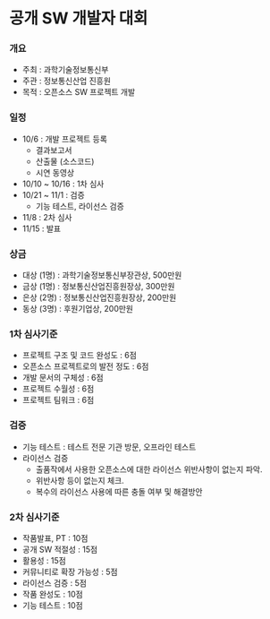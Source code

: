# 공개 SW 개발자 대회

### 개요
* 주최 : 과학기술정보통신부
* 주관 : 정보통신산업 진흥원
* 목적 : 오픈소스 SW 프로젝트 개발

### 일정
* 10/6 : 개발 프로젝트 등록
  + 결과보고서
  + 산출물 (소스코드)
  + 시연 동영상
* 10/10 ~ 10/16 : 1차 심사
* 10/21 ~ 11/1 : 검증
  + 기능 테스트, 라이선스 검증
* 11/8 : 2차 심사
* 11/15 : 발표

### 상금
* 대상 (1명) : 과학기술정보통신부장관상, 500만원
* 금상 (1명) : 정보통신산업진흥원장상, 300만원
* 은상 (2명) : 정보통신산업진흥원장상, 200만원
* 동상 (3명) : 후원기업상, 200만원

### 1차 심사기준
* 프로젝트 구조 및 코드 완성도 : 6점
* 오픈소스 프로젝트로의 발전 정도 : 6점
* 개발 문서의 구체성 : 6점
* 프로젝트 수월성 : 6점
* 프로젝트 팀워크 : 6점

### 검증
* 기능 테스트 : 테스트 전문 기관 방문, 오프라인 테스트
* 라이선스 검증
  + 출품작에서 사용한 오픈소스에 대한 라이선스 위반사항이 없는지 파악.
  + 위반사항 등이 없는지 체크.
  + 복수의 라이선스 사용에 따른 충돌 여부 및 해결방안
  
### 2차 심사기준
* 작품발표, PT : 10점
* 공개 SW 적절성 : 15점
* 활용성 : 15점
* 커뮤니티로 확장 가능성 : 5점
* 라이선스 검증 : 5점
* 작품 완성도 : 10점
* 기능 테스트 : 10점
